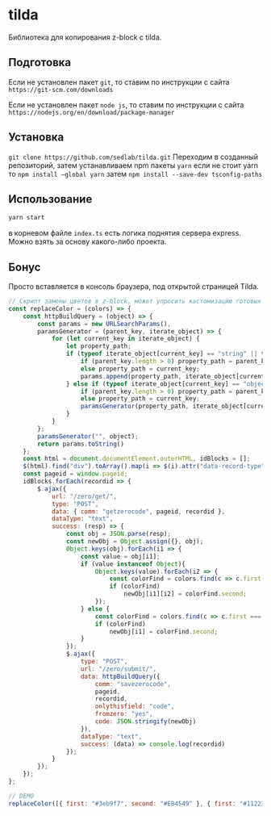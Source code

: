 # tilda

Библиотека для копирования z-block с tilda.

## Подготовка

Если не установлен пакет `git`, то ставим по инструкции с сайта `https://git-scm.com/downloads`

Если не установлен пакет `node js`, то ставим по инструкции с сайта `https://nodejs.org/en/download/package-manager`

## Установка

`git clone https://github.com/sedlab/tilda.git`
Переходим в созданный репозиторий, затем устанавливаем npm пакеты
`yarn`
если не стоит yarn то
`npm install —global yarn`
затем
`npm install --save-dev tsconfig-paths`

## Использование

```js
yarn start
```

в корневом файле `index.ts` есть логика поднятия сервера express. Можно взять за основу какого-либо проекта.


## Бонус
Просто вставляется в консоль браузера, под открытой страницей Tilda.

```js
// Скрипт замены цветов в z-block, может упросить кастомизацию готовых блоков.
const replaceColor = (colors) => {
    const httpBuildQuery = (object) => { 
        const params = new URLSearchParams(), 
        paramsGenerator = (parent_key, iterate_object) => { 
            for (let current_key in iterate_object) { 
                let property_path; 
                if (typeof iterate_object[current_key] == "string" || typeof iterate_object[current_key] == "number") { 
                    if (parent_key.length > 0) property_path = parent_key + "[" + current_key + "]"; 
                    else property_path = current_key; 
                    params.append(property_path, iterate_object[current_key]) 
                } else if (typeof iterate_object[current_key] == "object") { 
                    if (parent_key.length > 0) property_path = parent_key + "[" + current_key + "]"; 
                    else property_path = current_key; 
                    paramsGenerator(property_path, iterate_object[current_key]) 
                } 
            } 
        }; 
        paramsGenerator("", object); 
        return params.toString() 
    };
    const html = document.documentElement.outerHTML, idBlocks = [];
    $(html).find("div").toArray().map(i => $(i).attr("data-record-type") === "396" && idBlocks.push($(i)?.attr("id")?.replace("record", "")));
    const pageid = window.pageid;
    idBlocks.forEach(recordid => {
        $.ajax({
            url: "/zero/get/",
            type: "POST",
            data: { comm: "getzerocode", pageid, recordid },
            dataType: "text",
            success: (resp) => {
                const obj = JSON.parse(resp);
                const newObj = Object.assign({}, obj);
                Object.keys(obj).forEach(i1 => {
                    const value = obj[i1];
                    if (value instanceof Object){
                        Object.keys(value).forEach(i2 => {
                            const colorFind = colors.find(c => c.first === value[i2]);
                            if (colorFind)
                                newObj[i1][i2] = colorFind.second;
                        });
                    } else {
                        const colorFind = colors.find(c => c.first === value);
                        if (colorFind)
                            newObj[i1] = colorFind.second;
                    }
                });
                $.ajax({
                    type: "POST",
                    url: "/zero/submit/",
                    data: httpBuildQuery({ 
                        comm: "savezerocode", 
                        pageid, 
                        recordid, 
                        onlythisfield: "code", 
                        fromzero: "yes", 
                        code: JSON.stringify(newObj)
                    }), 
                    dataType: "text", 
                    success: (data) => console.log(recordid)
                });
            }
        });
    });
};

// DEMO
replaceColor([{ first: "#3eb9f7", second: "#EB4549" }, { first: "#112233", second: "#374047" }, { first: "#8bd2f5", second: "#F8F2E2" } ]);
```
